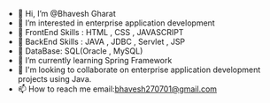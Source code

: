 - 👋 Hi, I’m @Bhavesh Gharat
- 👀 I’m interested in enterprise application development
- 👋 FrontEnd Skills : HTML , CSS , JAVASCRIPT
- 👋 BackEnd Skills : JAVA , JDBC , Servlet , JSP
- 👀 DataBase: SQL(Oracle , MySQL)
- 🌱 I’m currently learning Spring Framework
- 💞️ I'm looking to collaborate on enterprise application development projects using Java.
- 📫 How to reach me email:bhavesh270701@gmail.com

<!---
Bhav3shX/Bhav3shX is a ✨ special ✨ repository because its `README.md` (this file) appears on your GitHub profile.
You can click the Preview link to take a look at your changes.
--->
